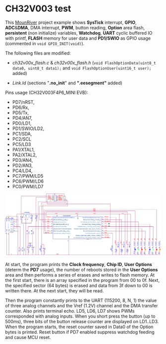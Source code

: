 # CH32V003 test

This [MounRiver](http://www.mounriver.com/) project example shows **SysTick** interrupt, **GPIO**, **ADC**&**DMA**, DMA interrupt, **PWM**, button reading, **Option** area flash, **persistent** (non initialize) variables, **Watchdog**, **UART** cyclic buffered IO with printf, **FLASH** memory for user data and **PD1/SWIO** as GPIO usage (commented in `void GPIO_INIT(void)`).

The following files are modified:  

- *ch32v00x_flash.c* & *ch32v00x_flash.h* (`void FlashOptionData(uint8_t data0, uint8_t data1);` and `void FlashOptionUser(uint16_t user);` added)

- *Link.ld* (sections "**.no_init**" and **".eesegment"** added)

Pins usage (CH32V003F4P6_MINI EVB):

- PD7/nRST,
- PD6/Rx,
- PD5/Tx,
- PD4/AN7,
- PD0/LD1,
- PD1/SWIO/LD2,
- PC1/SDA,
- PC2/SCL
- PC5/LD3
- PA1/XTAL1,
- PA2/XTAL2,
- PD3/AN4,
- PD2/AN3,
- PC4/LD4,
- PC7/PWM/LD5
- PC6/PWM/LD6
- PC0/PWM/LD7

![](Schematic/sch.png)

At start, the program prints the **Clock frequency**, **Chip ID**, **User Options** (determ the **PD7** usage), the number of reboots stored in the **User Options** area and then performs a series of erases and writes to flash memory. At the first start, there is an array specified in the program from 00 to 0f. Next, the specified sector (64 bytes) is erased and data from 3f down to 00 is written there. At the next start, they will be read.

Then the program constantly prints to the UART (115200, 8, N, 1) the value of three analog channels and the Vref (1.2V) channel and the DMA transfer counter. Also prints terminal echo. LD5, LD6, LD7 shows PWMs corresponded with analog inputs. When you short press the button (up to 500ms), three bits of the button release counter are displayed on LD1..LD3. When the program starts, the reset counter saved in Data0 of the Option bytes is printed. Reset button if PD7 enabled suppress watchdog feeding and cause MCU reset.
